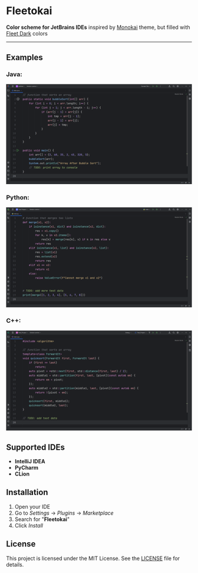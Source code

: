 # Fleetokai

**Color scheme for JetBrains IDEs** inspired by <ins>Monokai</ins> theme, but filled with <ins>Fleet Dark</ins> colors

---

## Examples

### Java:
![](images/java.png)

### Python:
![](images/python.png)

### C++:
![](images/cpp.png)

## Supported IDEs

- **IntelliJ IDEA**
- **PyCharm**
- **CLion**

## Installation

1. Open your IDE
2. Go to _Settings_ -> _Plugins_ -> _Marketplace_
3. Search for "**Fleetokai**"
4. Click _Install_

## License

This project is licensed under the MIT License. See the [LICENSE](LICENSE) file for details.
